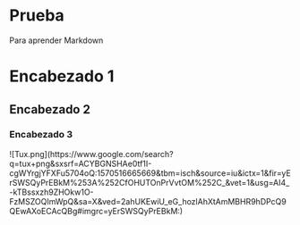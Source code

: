 # Prueba
Para aprender Markdown
<h1> Encabezado 1 </h1>
<h2> Encabezado 2 </h2>
<h3> Encabezado 3 </h3>
![Tux.png](https://www.google.com/search?q=tux+png&sxsrf=ACYBGNSHAe0tf1I-cgWYrgjYFXFu5704oQ:1570516665669&tbm=isch&source=iu&ictx=1&fir=yErSWSQyPrEBkM%253A%252CfOHUTOnPrVvtOM%252C_&vet=1&usg=AI4_-kTBssxzh9ZHOkw1O-FzMSZOQImWpQ&sa=X&ved=2ahUKEwiU_eG_hozlAhXtAmMBHR9hDPcQ9QEwAXoECAcQBg#imgrc=yErSWSQyPrEBkM:)

